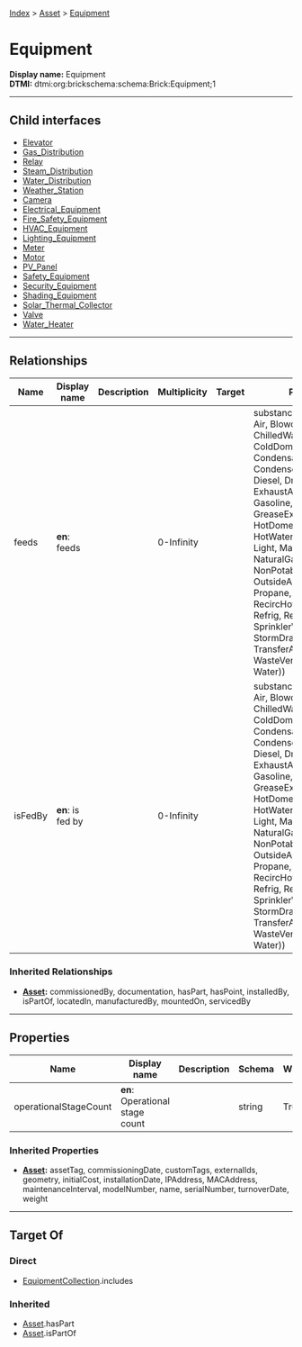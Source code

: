 [Index](../../Index.md) > [Asset](../Asset.md) > [Equipment](#)
# Equipment

**Display name:** Equipment<br />
**DTMI:** dtmi:org:brickschema:schema:Brick:Equipment;1

---

## Child interfaces
* [Elevator](Elevator.md)
* [Gas_Distribution](Gas_Distribution.md)
* [Relay](Relay.md)
* [Steam_Distribution](Steam_Distribution.md)
* [Water_Distribution](Water_Distribution.md)
* [Weather_Station](Weather_Station.md)
* [Camera](Camera/Camera.md)
* [Electrical_Equipment](Electrical_Equipment/Electrical_Equipment.md)
* [Fire_Safety_Equipment](Fire_Safety_Equipment/Fire_Safety_Equipment.md)
* [HVAC_Equipment](HVAC_Equipment/HVAC_Equipment.md)
* [Lighting_Equipment](Lighting_Equipment/Lighting_Equipment.md)
* [Meter](Meter/Meter.md)
* [Motor](Motor/Motor.md)
* [PV_Panel](PV_Panel/PV_Panel.md)
* [Safety_Equipment](Safety_Equipment/Safety_Equipment.md)
* [Security_Equipment](Security_Equipment/Security_Equipment.md)
* [Shading_Equipment](Shading_Equipment/Shading_Equipment.md)
* [Solar_Thermal_Collector](Solar_Thermal_Collector/Solar_Thermal_Collector.md)
* [Valve](Valve/Valve.md)
* [Water_Heater](Water_Heater/Water_Heater.md)

---

## Relationships
|Name|Display name|Description|Multiplicity|Target|Properties|Writable|
|-|-|-|-|-|-|-|
|feeds|**en**: feeds||0-Infinity||substance (enum (ACElec, Air, BlowdownWater, ChilledWater, ColdDomesticWater, Condensate, CondenserWater, DCElec, Diesel, DriveElec, Ethernet, ExhaustAir, Freight, FuelOil, Gasoline, GreaseExhaustAir, HotDomesticWater, HotWater, IrrigationWater, Light, MakeupWater, NaturalGas, NonPotableDomesticWater, OutsideAir, People, Propane, RecircHotDomesticWater, Refrig, ReturnAir, SprinklerWater, Steam, StormDrainage, SupplyAir, TransferAir, WasteVentDrainage, Water))|True|
|isFedBy|**en**: is fed by||0-Infinity||substance (enum (ACElec, Air, BlowdownWater, ChilledWater, ColdDomesticWater, Condensate, CondenserWater, DCElec, Diesel, DriveElec, Ethernet, ExhaustAir, Freight, FuelOil, Gasoline, GreaseExhaustAir, HotDomesticWater, HotWater, IrrigationWater, Light, MakeupWater, NaturalGas, NonPotableDomesticWater, OutsideAir, People, Propane, RecircHotDomesticWater, Refrig, ReturnAir, SprinklerWater, Steam, StormDrainage, SupplyAir, TransferAir, WasteVentDrainage, Water))|True|
### Inherited Relationships
* **[Asset](../Asset.md):** commissionedBy, documentation, hasPart, hasPoint, installedBy, isPartOf, locatedIn, manufacturedBy, mountedOn, servicedBy

---

## Properties
|Name|Display name|Description|Schema|Writable|
|-|-|-|-|-|
|operationalStageCount|**en**: Operational stage count||string|True|
### Inherited Properties
* **[Asset](../Asset.md):** assetTag, commissioningDate, customTags, externalIds, geometry, initialCost, installationDate, IPAddress, MACAddress, maintenanceInterval, modelNumber, name, serialNumber, turnoverDate, weight

---

## Target Of
### Direct
* [EquipmentCollection](../../Collection/AssetCollection/EquipmentCollection/EquipmentCollection.md).includes
### Inherited
* [Asset](../Asset.md).hasPart
* [Asset](../Asset.md).isPartOf
